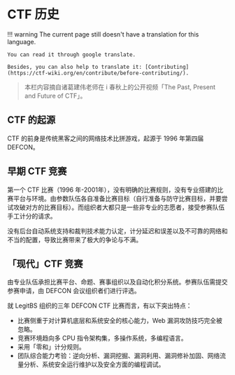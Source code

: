 # CTF 历史
!!! warning
    The current page still doesn't have a translation for this language.

    You can read it through google translate.

    Besides, you can also help to translate it: [Contributing](https://ctf-wiki.org/en/contribute/before-contributing/). 



> 本栏内容摘自诸葛建伟老师在 i 春秋上的公开视频「The Past, Present and Future of CTF」。

## CTF 的起源

CTF 的前身是传统黑客之间的网络技术比拼游戏，起源于 1996 年第四届 DEFCON。

## 早期 CTF 竞赛

第一个 CTF 比赛（1996 年-2001年），没有明确的比赛规则，没有专业搭建的比赛平台与环境。由参数队伍各自准备比赛目标（自行准备与防守比赛目标，并要尝试攻破对方的比赛目标）。而组织者大都只是一些非专业的志愿者，接受参赛队伍手工计分的请求。

没有后台自动系统支持和裁判技术能力认定，计分延迟和误差以及不可靠的网络和不当的配置，导致比赛带来了极大的争论与不满。

## 「现代」CTF 竞赛

由专业队伍承担比赛平台、命题、赛事组织以及自动化积分系统。参赛队伍需提交参赛申请，由 DEFCON 会议组织者们进行评选。

就 LegitBS 组织的三年 DEFCON CTF 比赛而言，有以下突出特点：

-   比赛侧重于对计算机底层和系统安全的核心能力，Web 漏洞攻防技巧完全被忽略。
-   竞赛环境趋向多 CPU 指令架构集，多操作系统，多编程语言。
-   采用「零和」计分规则。
-   团队综合能力考验：逆向分析、漏洞挖掘、漏洞利用、漏洞修补加固、网络流量分析、系统安全运行维护以及安全方面的编程调试。